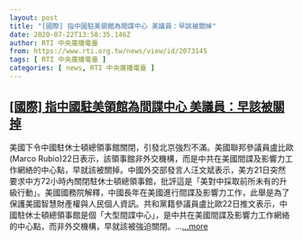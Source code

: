 ```yaml
---
layout: post
title: "[國際] 指中國駐美領館為間諜中心 美議員：早該被關掉"
date: 2020-07-22T13:58:35.146Z
author: RTI 中央廣播電臺
from: https://www.rti.org.tw/news/view/id/2073145
tags: [ RTI 中央廣播電臺 ]
categories: [ news, RTI 中央廣播電臺 ]
---
```

<!--1595455043000-->
[[國際] 指中國駐美領館為間諜中心 美議員：早該被關掉](https://www.rti.org.tw/news/view/id/2073145)
------

<div>
美國下令中國駐休士頓總領事館關閉，引發北京強烈不滿。美國聯邦參議員盧比歐(Marco Rubio)22日表示，該領事館非外交機構，而是中共在美國間諜及影響力工作網絡的中心點，早就該被關掉。中國外交部發言人汪文斌表示，美方21日突然要求中方72小時內關閉駐休士頓總領事館，批評這是「美對中採取前所未有的升級行動」。美國國務院解釋，中國長年在美國進行間諜及影響力工作，此舉是為了保護美國智慧財產權與人民個人資訊。共和黨籍參議員盧比歐22日推文表示，中國駐休士頓總領事館是個「大型間諜中心」，是中共在美國間諜及影響力工作網絡的中心點，而非外交機構，早就該被強迫關閉。...<a target="_blank" href="https://www.rti.org.tw/news/view/id/2073145">...more</a>
</div>
